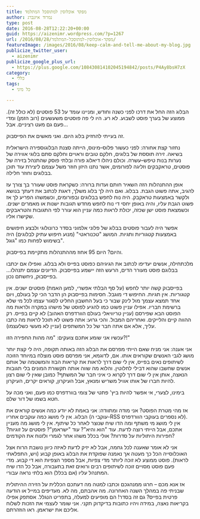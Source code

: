```yaml
---
title: מפקד אוכלוסין למתוסכל המתלמד
author: נמרוד איזנברג
type: post
date: 2016-08-28T12:22:20+00:00
guid: https://aizenimr.wordpress.com/?p=1267
url: /2016/08/28/מפקד-אוכלוסין-למתוסכל-המתלמד/
featureImage: /images/2016/08/keep-calm-and-tell-me-about-my-blog.jpg
publicize_twitter_user:
  - aizenimr
publicize_google_plus_url:
  - https://plus.google.com/108430814102045194842/posts/P4Ay8bsH7zX
category:
  - כללי
tags:
  - כל מיני

---
```

<span lang="he-IL">הבלוג הזה החל את דרכו לפני כשנה וחודש</span><span lang="en-US">, </span><span lang="he-IL">ומניינו עומד על </span><span lang="en-US">53 </span><span lang="he-IL">פוסטים </span><span lang="en-US">(</span><span lang="he-IL">לא כולל זה</span><span lang="en-US">). </span><span lang="he-IL">ממוצע של בערך פוסט לשבוע</span><span lang="en-US">. </span><span lang="he-IL">לא רע</span><span lang="en-US">. </span><span lang="he-IL">היו לי פה פוסטים משעשעים </span><span lang="en-US">(</span><span lang="he-IL">רוב הזמן</span><span lang="en-US">) </span><span lang="he-IL">ומדי פעם גם מעט רציניים</span><span lang="en-US">. </span><span lang="he-IL">אבל…</span>

<span lang="he-IL">זה בעייתי להחזיק בלוג היום</span><span lang="en-US">. </span><span lang="he-IL">ואני מאשים את הפייסבוק</span><span lang="en-US">.</span>

<span lang="he-IL">נחזור קצת אחורה</span><span lang="en-US">: </span><span lang="he-IL">לפני כעשור פלוס</span><span lang="en-US">&#8211;</span><span lang="he-IL">מינוס</span><span lang="en-US">, </span><span lang="he-IL">הייתה סצנת הבלוגוספירה הישראלית בשיאה</span><span lang="en-US">. </span><span lang="he-IL">זירה תוססת של בלוגים</span><span lang="en-US">, </span><span lang="he-IL">חלקם טובים וראויים וחלקם סתם בלוגי אווירה של נערות בנות טיפש</span><span lang="en-US">&#8211;</span><span lang="he-IL">עשרה</span><span lang="en-US">. </span><span lang="he-IL">וכולם ניהלו דיאלוג פורה ובלתי פוסק שהתנהל בזירה של פוסטים</span><span lang="en-US">, </span><span lang="he-IL">טראקבקים וזליגה לפורומים</span><span lang="en-US">, </span><span lang="he-IL">אשר נתנו היזון חוזר משל עצמם ליצירת עוד תוכן בבלוגים וחוזר חלילה</span><span lang="en-US">.</span>

<span lang="he-IL">אופן ההתנהלות הזה השאיר חותם ועדות ברורה</span><span lang="en-US">: </span><span lang="he-IL">כשקראת פוסט שעורר בך צורך עז להגיב</span><span lang="en-US">, </span><span lang="he-IL">אתה פשוט הגבת</span><span lang="en-US">. </span><span lang="he-IL">בבלוג</span><span lang="en-US">. </span><span lang="he-IL">ואם היה לך בלוג משלך</span><span lang="en-US">, </span><span lang="he-IL">דאגת לכתוב את דעתך בנושא ולקשר באמצעות טראקבק</span><span lang="en-US">. </span><span lang="he-IL">היה נוח לחפש בבלוגים ובפורומים</span><span lang="en-US">, </span><span lang="he-IL">וכשמשהו הפריע לך אז פשוט הגבת עליו</span><span lang="en-US">, </span><span lang="he-IL">והיה באופן יחסי די נוח לחפש מחדש תגובות ישנות או מאמרים ישנים</span><span lang="en-US">. </span><span lang="he-IL">וכשמצאת פוסט ישן שכזה</span><span lang="en-US">, </span><span lang="he-IL">יכולת לראות כמה עניין הוא עורר לפי התגובות והטראבקים שקישרו אליו</span><span lang="en-US">.</span>

<span lang="he-IL">אפשר היה לעבור פוסטים בבלוג של פלוני אלמוני בסדר כרונולוגי ולבצע חיפושים באמצעות קטגוריות ותגיות</span><span lang="en-US">. </span><span lang="he-IL">המושג </span><span lang="en-US">"</span><span lang="he-IL">טכנוראטי</span><span lang="en-US">" (</span><span lang="he-IL">מנוע חיפוש עתיק לבלוגים</span><span lang="en-US">) </span><span lang="he-IL">היה בשימוש לפחות כמו </span><span lang="en-US">"</span><span lang="he-IL">גוגל</span><span lang="en-US">".</span>

<span lang="he-IL">והיום</span><span lang="en-US">? </span><span lang="he-IL">היום </span><span lang="en-US">95 אחוז </span><span lang="he-IL">מההתנהלות מתקיימת בפייסבוק</span><span lang="en-US">.</span>

<span lang="he-IL">מלכתחילה</span><span lang="en-US">, </span><span lang="he-IL">אנשים יעדיפו לכתוב את הגיגיהם כפוסט בפייס ולא בבלוג</span><span lang="en-US">. </span><span lang="he-IL">ואפילו אם יכתבו בבלוגם פוסט מעורר הדים</span><span lang="en-US">, </span><span lang="he-IL">הרעש הזה יישמע בפייסבוק</span><span lang="en-US">. </span><span lang="he-IL">הדיונים עצמם יתנהלו… בפייסבוק</span><span lang="en-US">, </span><span lang="he-IL">ניחשתם נכון</span><span lang="en-US">.</span>

<span lang="he-IL">בפייסבוק קשה יותר לחפש </span><span lang="en-US">(</span><span lang="he-IL">על סף הבלתי אפשרי</span><span lang="en-US">, </span><span lang="he-IL">למען האמת</span><span lang="en-US">) </span><span lang="he-IL">פוסטים ישנים</span><span lang="en-US">. </span><span lang="he-IL">אין קטגוריות</span><span lang="en-US">. </span><span lang="he-IL">אין תגיות</span><span lang="en-US">. </span><span lang="he-IL">החיפוש די מוגבל</span><span lang="en-US">. </span><span lang="he-IL">חסימות בפייסבוק הן הדבר הכי קל בעולם</span><span lang="en-US">, </span><span lang="he-IL">ויום אחד תמצא עצמך מול לינק שבור כי בעל החשבון החליט לסגור עצמו לכל מי שלא ברשימת חבריו</span><span lang="en-US">. </span><span lang="he-IL">אפילו עניין פשוט כמו להגיע לפוסט של מישהו במקרה ולראות מה הפוסט הבא שפירסם </span><span lang="en-US">(</span><span lang="he-IL">עניין טריוויאלי בעולם הוורדפרס האהוב</span><span lang="en-US">) </span><span lang="he-IL">לא קיים בפייס</span><span lang="en-US">. </span><span lang="he-IL">רק ההווה קיים והלייקים</span><span lang="en-US">. </span><span lang="he-IL">ואחריהם המבול</span><span lang="en-US">. </span><span lang="he-IL">והכי גרוע</span><span lang="en-US">: </span><span lang="he-IL">אתה פשוט לא תוכל לראות מה כתבו עליך</span><span lang="en-US">, </span><span lang="he-IL">אלא אם אתה חבר של כל המשתפים </span><span lang="en-US">(</span><span lang="he-IL">עניין לא מעשי כשלעצמו</span><span lang="en-US">).</span>

<span lang="he-IL">עכשיו אני שומע אתכם צועקים</span><span lang="en-US">: "</span><span lang="he-IL">מה מהות החפירה הזו</span><span lang="en-US">?!"</span>

<span lang="he-IL">אני אענה</span><span lang="en-US">: </span><span lang="he-IL">אני מניח שאם הייתי מפרסם את הבלוג הזה באותה תקופה</span><span lang="en-US">, </span><span lang="he-IL">היה לי קצת יותר מושג לגבי האנשים שקוראים אותו</span><span lang="en-US">. </span><span lang="he-IL">אם</span><span lang="en-US">, </span><span lang="he-IL">לדוגמא</span><span lang="en-US">, </span><span lang="he-IL">אני מפרסם פוסט מוצלח במיוחד הזוכה לשיתופים נאים בפייס</span><span lang="en-US">, </span><span lang="he-IL">אין לי שום דרך לראות את קריאות הבוז והמשטמה של אותם אנשים שחשבו שהוא דבילי לחלוטין</span><span lang="en-US">. </span><span lang="he-IL">והלוא מה שווה אותה תקשורת המונים בלי תגובות הנאצה</span><span lang="en-US">, </span><span lang="he-IL">אותן אין לי שום דרך לקרוא כי איני חבר של המשתף</span><span lang="en-US">? </span><span lang="he-IL">כמובן שאין לי שום רצון להיות חברו של אותו אוויל משריש ומנאץ</span><span lang="en-US">, </span><span lang="he-IL">אבל העיקרון</span><span lang="en-US">, </span><span lang="he-IL">קוראים יקרים</span><span lang="en-US">, </span><span lang="he-IL">העיקרון</span><span lang="en-US">.</span>

<span lang="he-IL">בימינו</span><span lang="en-US">, </span><span lang="he-IL">לצערי</span><span lang="en-US">, </span><span lang="he-IL">אי אפשר להיות ביץ</span><span lang="en-US">' </span><span lang="he-IL">פתטי של צומי בוורדפרס כמו פעם, ואני מכה על חטא בשמו של דור שלם</span><span lang="en-US">.</span>

<span lang="he-IL">אז מהי מטרת הפוסט</span><span lang="en-US">? </span><span lang="he-IL">אני מודה ומתוודה</span><span lang="en-US">: </span><span lang="he-IL">אני באמת לא יודע כמה אנשים קוראים את הבלוג</span><span lang="en-US">. </span><span lang="he-IL">אין לי מושג כמה עוקבים אחריו </span><span lang="en-US">(</span><span lang="he-IL">עוקבי ה</span><span lang="en-US">-RSS </span><span lang="he-IL">לא נספרים בעוקבי הוורדפרס</span><span lang="en-US">). </span><span lang="he-IL">אין לי מושג מי משתף ומה הדו שיח שנוצר לאחר כל שיתוף</span><span lang="en-US">. </span><span lang="he-IL">אין לי מושג מה מעניין אתכם</span><span lang="en-US">, </span><span lang="he-IL">אבל הייתי רוצה לדעת</span><span lang="en-US">. </span><span lang="he-IL">עוד </span><span lang="en-US">"</span><span lang="he-IL">הוא והיא</span><span lang="en-US">"? </span><span lang="he-IL">עוד </span><span lang="en-US">"</span><span lang="he-IL">ישראמן</span><span lang="en-US">"? </span><span lang="he-IL">פוסטים על זוגיות</span><span lang="en-US">? </span><span lang="he-IL">חפירות היתוליות על סדרות</span><span lang="en-US">? </span><span lang="he-IL">אולי בכלל משהו אחר לגמרי ולזנוח את הקודמים</span><span lang="en-US">?</span>

<span lang="he-IL">אני לא אומר שאענה לכל גחמה</span><span lang="en-US">, </span><span lang="he-IL">אבל לא יזיק לדעת לאיזה כיוון נושבת הרוח אצל האוכלוסייה הכל כך מעטה אך נאמנה שפוקדת את הבלוג באופן קבוע </span><span lang="en-US">(</span><span lang="he-IL">ויש</span><span lang="en-US">, </span><span lang="he-IL">התפלאתי לראות</span><span lang="en-US">). </span><span lang="he-IL">פוסט ממוצע לא זוכה ליותר מדי צפיות</span><span lang="en-US">, </span><span lang="he-IL">אבל מספר הצפיות הוא די קבוע</span><span lang="en-US">. </span><span lang="he-IL">מדי פעם פוסט מסויים זוכה לשיתופים רבים ורואים זאת בתעבורה</span><span lang="en-US">, </span><span lang="he-IL">אבל כל הדו שיח המתנהל עליו </span><span lang="en-US">(</span><span lang="he-IL">אם בכלל</span><span lang="en-US">) </span><span lang="he-IL">הוא בלתי נראה עבורי</span><span lang="en-US">.</span>

<span lang="he-IL">אז אנא מכם – חרגו ממנהגכם וכתבו למטה מה דעתכם הכללית על הזירה ההיתולית שבניתי פה במהלך השנה האחרונה</span><span lang="en-US">. </span><span lang="he-IL">מה אהבתם</span><span lang="en-US">, </span><span lang="he-IL">מה לא</span><span lang="en-US">. מעדיפים במייל או הודעה פרטית בפייס? גם זה בסדר! הם מופיעים למעלה, בתפריט הנגלל. </span><span lang="he-IL">אסתפק אפילו בקריאות נאצה</span><span lang="en-US">, </span><span lang="he-IL">במידה ויהיו כתובות בדיקדוק תקני</span><span lang="en-US">. </span><span lang="he-IL">אני שומר לעצמי את הזכות לשלוח אליכם את ישראמן</span><span lang="en-US">. </span><span lang="he-IL">ראו הוזהרתם</span><span lang="en-US">.</span>